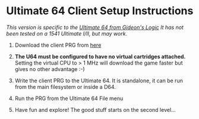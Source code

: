 # Ultimate 64 Client Setup Instructions 

*This version is specific to the [Ultimate 64 from Gideon's Logic](https://ultimate64.com/)    It has not been tested on a 1541 Ultimate I/II, but may work.*

1. Download the client PRG from [here](https://bit.ly/2oC9L9M)

2. **The U64 must be configured to have no virtual cartridges attached.**  Setting the virtual CPU to > 1 MHz will download the game faster but gives no other advantage :-)

3. Write the client PRG to the Ultimate 64.  It is standalone, it can be run from the main filesystem or inside a D64.

4. Run the PRG from the Ultimate 64 File menu

5. Have fun and explore! The good stuff starts on the second level...
